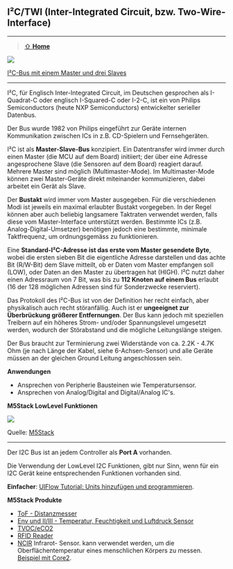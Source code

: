 ## I²C/TWI (Inter-Integrated Circuit, bzw. Two-Wire-Interface)
***

> [⇧ **Home**](../README.md)

![](images/I2C.png) 

[I²C-Bus mit einem Master und drei Slaves](http://de.wikipedia.org/wiki/I%C2%B2C)

- - -

I²C, für Englisch Inter-Integrated Circuit, im Deutschen gesprochen als I-Quadrat-C oder englisch I-Squared-C oder I-2-C, ist ein von Philips Semiconductors (heute NXP Semiconductors) entwickelter serieller Datenbus.

Der Bus wurde 1982 von Philips eingeführt zur Geräte internen Kommunikation zwischen ICs in z.B. CD-Spielern und Fernsehgeräten.

I²C ist als **Master-Slave-Bus** konzipiert. Ein Datentransfer wird immer durch einen Master (die MCU auf dem Board) initiiert; der über eine Adresse angesprochene Slave (die Sensoren auf dem Board) reagiert darauf. Mehrere Master sind möglich (Multimaster-Mode). Im Multimaster-Mode können zwei Master-Geräte direkt miteinander kommunizieren, dabei arbeitet ein Gerät als Slave.

Der **Bustakt** wird immer vom Master ausgegeben. Für die verschiedenen Modi ist jeweils ein maximal erlaubter Bustakt vorgegeben. In der Regel können aber auch beliebig langsamere Taktraten verwendet werden, falls diese vom Master-Interface unterstützt werden. Bestimmte ICs (z.B. Analog-Digital-Umsetzer) benötigen jedoch eine bestimmte, minimale Taktfrequenz, um ordnungsgemäss zu funktionieren.

Eine **Standard-I²C-Adresse ist das erste vom Master gesendete Byte**, wobei die ersten sieben Bit die eigentliche Adresse darstellen und das achte Bit (R/W-Bit) dem Slave mitteilt, ob er Daten vom Master empfangen soll (LOW), oder Daten an den Master zu übertragen hat (HIGH). I²C nutzt daher einen Adressraum von 7 Bit, was bis zu **112 Knoten auf einem Bus** erlaubt (16 der 128 möglichen Adressen sind für Sonderzwecke reserviert).

Das Protokoll des I²C-Bus ist von der Definition her recht einfach, aber physikalisch auch recht störanfällig. Auch ist er **ungeeignet zur Überbrückung größerer Entfernungen**. Der Bus kann jedoch mit speziellen Treibern auf ein höheres Strom- und/oder Spannungslevel umgesetzt werden, wodurch der Störabstand und die mögliche Leitungslänge steigen.

Der Bus braucht zur Terminierung zwei Widerstände von ca. 2.2K - 4.7K Ohm (je nach Länge der Kabel, siehe 6-Achsen-Sensor) und alle Geräte müssen an der gleichen Ground Leitung angeschlossen sein.

**Anwendungen** 

*   Ansprechen von Peripherie Bausteinen wie Temperatursensor.
*   Ansprechen von Analog/Digital and Digital/Analog IC&#039;s.

**M5Stack LowLevel Funktionen**

![](https://static-cdn.m5stack.com/resource/docs/static/image/advanced/I2C.webp)

Quelle: [M5Stack](https://docs.m5stack.com/en/uiflow/advanced/i2c)

- - -

Der I2C Bus ist an jedem Controller als **Port A** vorhanden.

Die Verwendung der LowLevel I2C Funktionen, gibt nur Sinn, wenn für ein I2C Gerät keine entsprechenden Funktionen vorhanden sind.

**Einfacher**: [UIFlow Tutorial: Units hinzufügen und programmieren](https://docs.m5stack.com/en/uiflow/Units).

**M5Stack Produkte**

* [ToF - Distanzmesser](https://docs.m5stack.com/en/unit/tof)
* [Env und II/III - Temperatur, Feuchtigkeit und Luftdruck Sensor](https://docs.m5stack.com/en/unit/envIII)
* [TVOC/eCO2](https://docs.m5stack.com/en/unit/tvoc)
* [RFID Reader](../rfid)
* [NCIR](https://docs.m5stack.com/en/unit/ncir) Infrarot- Sensor. kann verwendet werden, um die Oberflächentemperatur eines menschlichen Körpers zu messen. [Beispiel mit Core2](ncir.m5f).





